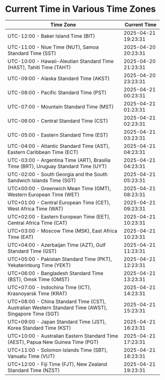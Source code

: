 # Current Time in Various Time Zones

| Time Zone | Current Time |
|-----------|--------------|
| UTC-12:00 - Baker Island Time (BIT) | 2025-04-21 19:23:31 |
| UTC-11:00 - Niue Time (NUT), Samoa Standard Time (SST) | 2025-04-20 20:23:31 |
| UTC-10:00 - Hawaii-Aleutian Standard Time (HAST), Tahiti Time (TAHT) | 2025-04-20 21:23:31 |
| UTC-09:00 - Alaska Standard Time (AKST) | 2025-04-20 23:23:31 |
| UTC-08:00 - Pacific Standard Time (PST) | 2025-04-21 00:23:31 |
| UTC-07:00 - Mountain Standard Time (MST) | 2025-04-21 01:23:31 |
| UTC-06:00 - Central Standard Time (CST) | 2025-04-21 02:23:31 |
| UTC-05:00 - Eastern Standard Time (EST) | 2025-04-21 03:23:31 |
| UTC-04:00 - Atlantic Standard Time (AST), Eastern Caribbean Time (ECT) | 2025-04-21 04:23:31 |
| UTC-03:00 - Argentina Time (ART), Brasília Time (BRT), Uruguay Standard Time (UYT) | 2025-04-21 04:23:31 |
| UTC-02:00 - South Georgia and the South Sandwich Islands Time (SGT) | 2025-04-21 05:23:31 |
| UTC±00:00 - Greenwich Mean Time (GMT), Western European Time (WET) | 2025-04-21 08:23:31 |
| UTC+01:00 - Central European Time (CET), West Africa Time (WAT) | 2025-04-21 09:23:31 |
| UTC+02:00 - Eastern European Time (EET), Central Africa Time (CAT) | 2025-04-21 10:23:31 |
| UTC+03:00 - Moscow Time (MSK), East Africa Time (EAT) | 2025-04-21 10:23:31 |
| UTC+04:00 - Azerbaijan Time (AZT), Gulf Standard Time (GST) | 2025-04-21 11:23:31 |
| UTC+05:00 - Pakistan Standard Time (PKT), Yekaterinburg Time (YEKT) | 2025-04-21 12:23:31 |
| UTC+06:00 - Bangladesh Standard Time (BST), Omsk Time (OMST) | 2025-04-21 13:23:31 |
| UTC+07:00 - Indochina Time (ICT), Krasnoyarsk Time (KRAT) | 2025-04-21 14:23:31 |
| UTC+08:00 - China Standard Time (CST), Australian Western Standard Time (AWST), Singapore Time (SGT) | 2025-04-21 15:23:31 |
| UTC+09:00 - Japan Standard Time (JST), Korea Standard Time (KST) | 2025-04-21 16:23:31 |
| UTC+10:00 - Australian Eastern Standard Time (AEST), Papua New Guinea Time (PGT) | 2025-04-21 17:23:31 |
| UTC+11:00 - Solomon Islands Time (SBT), Vanuatu Time (VUT) | 2025-04-21 18:23:31 |
| UTC+12:00 - Fiji Time (FJT), New Zealand Standard Time (NZST) | 2025-04-21 19:23:31 |
